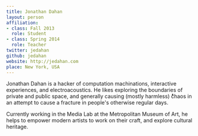 ```yaml
---
title: Jonathan Dahan
layout: person
affiliation:
- class: Fall 2013
  role: Student
- class: Spring 2014
  role: Teacher
twitter: jedahan
github: jedahan
website: http://jedahan.com
place: New York, USA
---
```

Jonathan Dahan is a hacker of computation machinations, interactive experiences, and electroacoustics. He likes exploring the boundaries of private and public space, and generally causing (mostly harmless) c̉̊haos in an attempt to cause a fracture in people's otherwise regular days.

Currently working in the Media Lab at the Metropolitan Museum of Art, he helps to empower modern artists to work on their craft, and explore cultural heritage.
